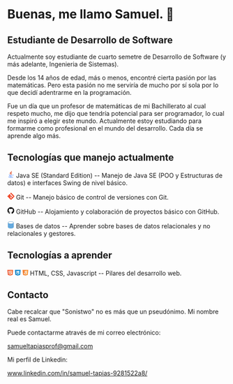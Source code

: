 # Buenas, me llamo Samuel. 👋

## Estudiante de Desarrollo de Software

Actualmente soy estudiante de cuarto semetre de Desarrollo de Software (y más adelante, Ingenieria de Sistemas).

Desde los 14 años de edad, más o menos, encontré cierta pasión por las matemáticas. Pero esta pasión no me serviría de mucho por sí sola por lo que decidí adentrarme en la programación.

Fue un día que un profesor de matemáticas de mi Bachillerato al cual respeto mucho, me dijo que tendría potencial para ser programador, lo cual me inspiró a elegir este mundo.
Actualmente estoy estudiando para formarme como profesional en el mundo del desarrollo. Cada día se aprende algo más.

##

## Tecnologías que manejo actualmente

![JAVA SE](https://github.com/Sonistwo/Sonistwo/blob/main/Recursos/java.png) Java SE (Standard Edition) -- Manejo de Java SE (POO y Estructuras de datos) e interfaces Swing de nivel básico.

![GIT](https://github.com/Sonistwo/Sonistwo/blob/main/Recursos/git.png) Git -- Manejo básico de control de versiones con Git.

![GITHUB](https://github.com/Sonistwo/Sonistwo/blob/main/Recursos/github.png) GitHub -- Alojamiento y colaboración de proyectos básico con GitHub.

![DB](https://github.com/Sonistwo/Sonistwo/blob/main/Recursos/bd.png) Bases de datos -- Aprender sobre bases de datos relacionales y no relacionales y gestores.


##

## Tecnologías a aprender

![HTML, CSS, JS](https://github.com/Sonistwo/Sonistwo/blob/main/Recursos/html%20css%20js.png) HTML, CSS, Javascript -- Pilares del desarrollo web.


##

## Contacto

Cabe recalcar que "Sonistwo" no es más que un pseudónimo. Mi nombre real es Samuel.

Puede contactarme através de mi correo electrónico:

samueltapiasprof@gmail.com

Mi perfil de Linkedin:

www.linkedin.com/in/samuel-tapias-9281522a8/
